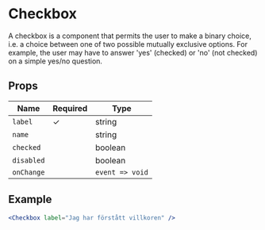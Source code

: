 # Checkbox

A checkbox is a component that permits the user to make a binary choice, i.e. a choice between one of two possible mutually exclusive options. For example, the user may have to answer 'yes' (checked) or 'no' (not checked) on a simple yes/no question.

## Props

| Name          | Required  | Type            |
|---------------|-----------|-----------------|
| `label`       |     ✓     | string          |
| `name`        |           | string          |
| `checked`     |           | boolean         |
| `disabled`    |           | boolean         |
| `onChange`    |           | `event => void` |

## Example

```jsx
<Checkbox label="Jag har förstått villkoren" />
```
